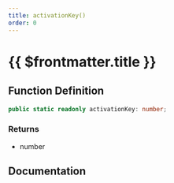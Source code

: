 ```yaml
---
title: activationKey()
order: 0
---
```


# {{ $frontmatter.title }}

## Function Definition

```ts
public static readonly activationKey: number;
```

### Returns

* number

## Documentation

<!--@include: ./parts/activationKey.md-->
